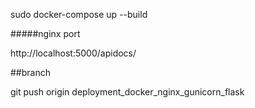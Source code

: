 sudo docker-compose up --build

#####nginx port

http://localhost:5000/apidocs/

##branch

git push origin deployment_docker_nginx_gunicorn_flask
